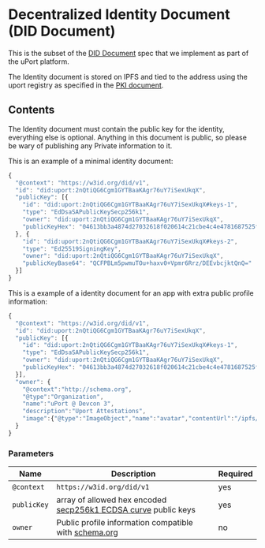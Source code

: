 # Decentralized Identity Document (DID Document)

This is the subset of the [DID Document](https://w3c-ccg.github.io/did-spec) spec that we implement as part of the uPort platform.

The Identity document is stored on IPFS and tied to the address using the uport registry as specified in the [PKI document](../index).

## Contents

The Identity document must contain the public key for the identity, everything else is optional. Anything in this document is public, so please be wary of publishing any Private information to it.

This is an example of a minimal identity document:

```js
{
  "@context": "https://w3id.org/did/v1",
  "id": "did:uport:2nQtiQG6Cgm1GYTBaaKAgr76uY7iSexUkqX",
  "publicKey": [{
    "id": "did:uport:2nQtiQG6Cgm1GYTBaaKAgr76uY7iSexUkqX#keys-1",
    "type": "EdDsaSAPublicKeySecp256k1",
    "owner": "did:uport:2nQtiQG6Cgm1GYTBaaKAgr76uY7iSexUkqX",
    "publicKeyHex": "04613bb3a4874d27032618f020614c21cbe4c4e4781687525f6674089f9bd3d6c7f6eb13569053d31715a3ba32e0b791b97922af6387f087d6b5548c06944ab062"
  }, {
    "id": "did:uport:2nQtiQG6Cgm1GYTBaaKAgr76uY7iSexUkqX#keys-2",
    "type": "Ed25519SigningKey",
    "owner": "did:uport:2nQtiQG6Cgm1GYTBaaKAgr76uY7iSexUkqX",
    "publicKeyBase64": "QCFPBLm5pwmuTOu+haxv0+Vpmr6Rrz/DEEvbcjktQnQ="
  }]
}
```

This is a example of a identity document for an app with extra public profile information:

```js
{
  "@context": "https://w3id.org/did/v1",
  "id": "did:uport:2nQtiQG6Cgm1GYTBaaKAgr76uY7iSexUkqX",
  "publicKey": [{
    "id": "did:uport:2nQtiQG6Cgm1GYTBaaKAgr76uY7iSexUkqX#keys-1",
    "type": "EdDsaSAPublicKeySecp256k1",
    "owner": "did:uport:2nQtiQG6Cgm1GYTBaaKAgr76uY7iSexUkqX",
    "publicKeyHex": "04613bb3a4874d27032618f020614c21cbe4c4e4781687525f6674089f9bd3d6c7f6eb13569053d31715a3ba32e0b791b97922af6387f087d6b5548c06944ab062"
  }],
  "owner": {
    "@context":"http://schema.org",
    "@type":"Organization",
    "name":"uPort @ Devcon 3",
    "description":"Uport Attestations",
    "image":{"@type":"ImageObject","name":"avatar","contentUrl":"/ipfs/QmSCnmXC91Arz2gj934Ce4DeR7d9fULWRepjzGMX6SSazB"}
  }
}

```

### Parameters

Name | Description | Required
---- | ----------- | --------
`@context` | `https://w3id.org/did/v1`| yes
`publicKey` | array of allowed hex encoded [secp256k1 ECDSA curve](https://en.bitcoin.it/wiki/Secp256k1) public keys | yes
`owner` | Public profile information compatible with [schema.org](https://schema.org) | no
